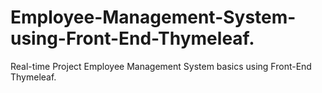 # Employee-Management-System-using-Front-End-Thymeleaf.
Real-time Project Employee Management System basics using Front-End Thymeleaf.
